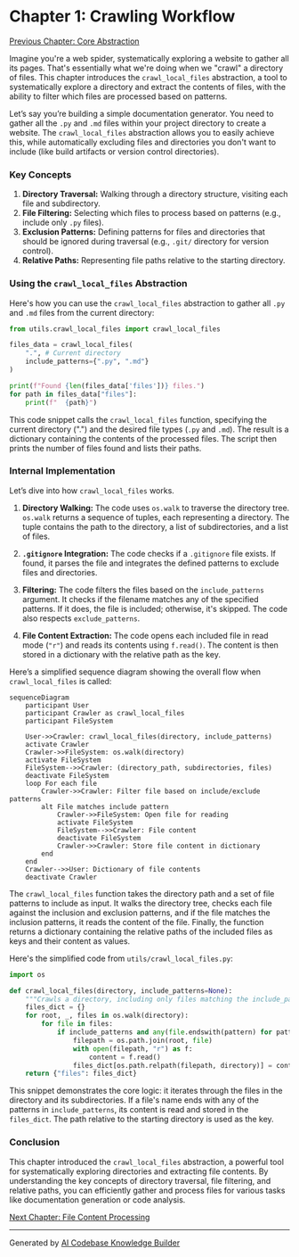 # Chapter 1: Crawling Workflow


[Previous Chapter: Core Abstraction](core_abstraction.md)

Imagine you're a web spider, systematically exploring a website to gather all its pages. That's essentially what we're doing when we "crawl" a directory of files. This chapter introduces the `crawl_local_files` abstraction, a tool to systematically explore a directory and extract the contents of files, with the ability to filter which files are processed based on patterns.

Let’s say you’re building a simple documentation generator. You need to gather all the `.py` and `.md` files within your project directory to create a website. The `crawl_local_files` abstraction allows you to easily achieve this, while automatically excluding files and directories you don't want to include (like build artifacts or version control directories).

### Key Concepts

1.  **Directory Traversal:** Walking through a directory structure, visiting each file and subdirectory.
2.  **File Filtering:** Selecting which files to process based on patterns (e.g., include only `.py` files).
3.  **Exclusion Patterns:** Defining patterns for files and directories that should be ignored during traversal (e.g., `.git/` directory for version control).
4.  **Relative Paths:** Representing file paths relative to the starting directory.

### Using the `crawl_local_files` Abstraction

Here's how you can use the `crawl_local_files` abstraction to gather all `.py` and `.md` files from the current directory:

```python
from utils.crawl_local_files import crawl_local_files

files_data = crawl_local_files(
    ".", # Current directory
    include_patterns={".py", ".md"}
)

print(f"Found {len(files_data['files'])} files.")
for path in files_data["files"]:
    print(f"  {path}")
```

This code snippet calls the `crawl_local_files` function, specifying the current directory (".") and the desired file types (`.py` and `.md`). The result is a dictionary containing the contents of the processed files. The script then prints the number of files found and lists their paths.

### Internal Implementation

Let’s dive into how `crawl_local_files` works.

1.  **Directory Walking:** The code uses `os.walk` to traverse the directory tree.  `os.walk` returns a sequence of tuples, each representing a directory. The tuple contains the path to the directory, a list of subdirectories, and a list of files.

2.  **`.gitignore` Integration:** The code checks if a `.gitignore` file exists. If found, it parses the file and integrates the defined patterns to exclude files and directories.

3.  **Filtering:** The code filters the files based on the `include_patterns` argument. It checks if the filename matches any of the specified patterns. If it does, the file is included; otherwise, it's skipped. The code also respects `exclude_patterns`.

4.  **File Content Extraction:** The code opens each included file in read mode (`"r"`) and reads its contents using `f.read()`. The content is then stored in a dictionary with the relative path as the key.

Here’s a simplified sequence diagram showing the overall flow when `crawl_local_files` is called:

```mermaid
sequenceDiagram
    participant User
    participant Crawler as crawl_local_files
    participant FileSystem

    User->>Crawler: crawl_local_files(directory, include_patterns)
    activate Crawler
    Crawler->>FileSystem: os.walk(directory)
    activate FileSystem
    FileSystem-->>Crawler: (directory_path, subdirectories, files)
    deactivate FileSystem
    loop For each file
        Crawler->>Crawler: Filter file based on include/exclude patterns
        alt File matches include pattern
            Crawler->>FileSystem: Open file for reading
            activate FileSystem
            FileSystem-->>Crawler: File content
            deactivate FileSystem
            Crawler->>Crawler: Store file content in dictionary
        end
    end
    Crawler-->>User: Dictionary of file contents
    deactivate Crawler
```

The `crawl_local_files` function takes the directory path and a set of file patterns to include as input. It walks the directory tree, checks each file against the inclusion and exclusion patterns, and if the file matches the inclusion patterns, it reads the content of the file. Finally, the function returns a dictionary containing the relative paths of the included files as keys and their content as values.

Here's the simplified code from `utils/crawl_local_files.py`:

```python
import os

def crawl_local_files(directory, include_patterns=None):
    """Crawls a directory, including only files matching the include_patterns."""
    files_dict = {}
    for root, _, files in os.walk(directory):
        for file in files:
            if include_patterns and any(file.endswith(pattern) for pattern in include_patterns):
                filepath = os.path.join(root, file)
                with open(filepath, "r") as f:
                    content = f.read()
                files_dict[os.path.relpath(filepath, directory)] = content
    return {"files": files_dict}
```

This snippet demonstrates the core logic: it iterates through the files in the directory and its subdirectories.  If a file's name ends with any of the patterns in `include_patterns`, its content is read and stored in the `files_dict`. The path relative to the starting directory is used as the key.

### Conclusion

This chapter introduced the `crawl_local_files` abstraction, a powerful tool for systematically exploring directories and extracting file contents.  By understanding the key concepts of directory traversal, file filtering, and relative paths, you can efficiently gather and process files for various tasks like documentation generation or code analysis.

[Next Chapter: File Content Processing](file_content_processing.md)

---

Generated by [AI Codebase Knowledge Builder](https://github.com/The-Pocket/Tutorial-Codebase-Knowledge)
